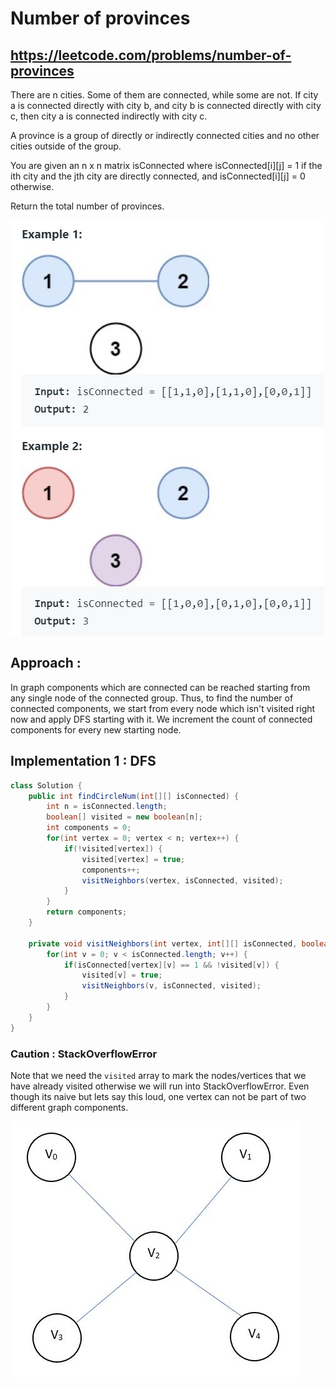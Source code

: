 # Number of provinces
## https://leetcode.com/problems/number-of-provinces

There are n cities. Some of them are connected, while some are not. If city a is connected directly with city b, and city b is connected directly with city c, then city a is connected indirectly with city c.

A province is a group of directly or indirectly connected cities and no other cities outside of the group.

You are given an n x n matrix isConnected where isConnected[i][j] = 1 if the ith city and the jth city are directly connected, and isConnected[i][j] = 0 otherwise.

Return the total number of provinces.

![Number of provinces](number-of-provinces.JPG?raw=true "Number of provinces")

## Approach : 
In graph components which are connected can be reached starting from any single node of the connected group. Thus, to find the number of connected components, we start from every node which isn't visited right now and apply DFS starting with it. We increment the count of connected components for every new starting node.

## Implementation 1 : DFS

```java
class Solution {
    public int findCircleNum(int[][] isConnected) {
        int n = isConnected.length;
        boolean[] visited = new boolean[n];
        int components = 0;
        for(int vertex = 0; vertex < n; vertex++) {
            if(!visited[vertex]) {
                visited[vertex] = true;
                components++;
                visitNeighbors(vertex, isConnected, visited);
            }
        }
        return components;
    }
    
    private void visitNeighbors(int vertex, int[][] isConnected, boolean[] visited) {
        for(int v = 0; v < isConnected.length; v++) {
            if(isConnected[vertex][v] == 1 && !visited[v]) {
                visited[v] = true;
                visitNeighbors(v, isConnected, visited);
            }
        }
    }
}

```

### Caution : StackOverflowError
Note that we need the `visited` array to mark the nodes/vertices that we have already visited otherwise we will run into StackOverflowError.
Even though its naive but lets say this loud, one vertex can not be part of two different graph components.

![StackOverflowError](graph.JPG?raw=true "StackOverflowError")


